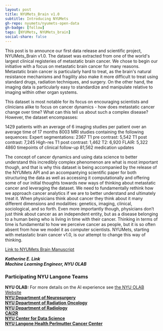 ```yaml
---
layout: post
title: NYUMets_Brain v1.0
subtitle: Introducing NYUMets
gh-repo: nyumets/nyumets-open-data
gh-badge: [follow]
tags: [NYUMets, NYUMets_brain]
social-share: false
---
```

This post is to announce our first data release and scientific project, NYUMets_Brain v1.0. The dataset was extracted from one of the world's largest clinical registeries of metastatic brain cancer. We chose to begin our initiative with a focus on metastatic brain cancer for many reasons. Metastatic brain cancer is particularly hard to treat, as the brain's natural resistance mechanisms and fragility also make it more difficult to treat using standard drugs, radiation techniques, and surgery. On the other hand, the imaging data is particularly easy to standardize and manipulate relative to imaging within other organ systems.

This dataset is most notable for its focus on encouraging scientists and clinicians alike to focus on cancer dynamics - how does metastatic cancer change over time? What can this tell us about such a complex disease? However, the dataset encompasses:<br>

1429 patients with an average of 6 imaging studies per patient over an average time of 17 months
8003 MRI studies containing the following sequences: 
Expert segmentations: 2367
T1 pre contrast: 5,542
T1 post contrast: 7,245
High-res T1 post contrast: 1,462
T2: 6,920
FLAIR: 5,322
4860 timepoints of clinical follow-up
81,562 medication updates <br>

The concept of cancer dynamics and using data science to better understand this incredibly complex phenomenon are what is most important though, and that is why this dataset is being accompanied by the release of the NYUMets API and an accompantying scientific paper for both structuring the data as well as accessing it computationally and offering some of our initial thoughts towards new ways of thinking about metastatic cancer and leveraging the dataset. We need to fundamentally rethink how we approach cancer analytics if we are to better understand and ultimately treat it. When physicians think about cancer they think about it many different dimensions and modalities: genetics, imaging, clinical, sociological, and so forth. Even more importantly though, physicians don’t just think about cancer as an independent entity, but as a disease belonging to a human being who is living in time with their cancer. Thinking in terms of time is fundamental to how we perceive cancer as people, but it is so often absent from how we model it as computer scientists. NYUMets, starting with metastatic brain cancer v1.0, is our attempt to change this way of thinking.<br>

<a href="https://nyumets.org/404">Link to NYUMets Brain Manuscript</a> <br>

***Katherine E. Link*** \
***Machine Learning Engineer, NYU OLAB*** <br>

### Participating NYU Langone Teams
**NYU OLAB:** For more details on the AI experience see [the NYU OLAB Website](https://nyuolab.org/)<br>
[**NYU Department of Neurosurgery**](https://med.nyu.edu/departments-institutes/neurosurgery/)<br>
[**NYU Department of Radiation Oncology**](https://med.nyu.edu/departments-institutes/radiation-oncology/)<br>
[**NYU Department of Radiology**](https://med.nyu.edu/departments-institutes/radiology/)<br>
[**CAI2R**](https://cai2r.net/)<br>
[**NYU Center for Data Science**](https://cds.nyu.edu/)<br>
[**NYU Langone Health Perlmutter Cancer Center**](https://nyulangone.org/locations/perlmutter-cancer-center)<br>

